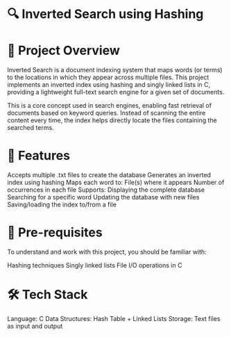 # 🔍 Inverted Search using Hashing
# 📌 Project Overview
Inverted Search is a document indexing system that maps words (or terms) to the locations in which they appear across multiple files. This project implements an inverted index using hashing and singly linked lists in C, providing a lightweight full-text search engine for a given set of documents.

This is a core concept used in search engines, enabling fast retrieval of documents based on keyword queries. Instead of scanning the entire content every time, the index helps directly locate the files containing the searched terms.

# 🚀 Features
Accepts multiple .txt files to create the database
Generates an inverted index using hashing
Maps each word to:
File(s) where it appears
Number of occurrences in each file
Supports:
Displaying the complete database
Searching for a specific word
Updating the database with new files
Saving/loading the index to/from a file
# 🧠 Pre-requisites
To understand and work with this project, you should be familiar with:

Hashing techniques
Singly linked lists
File I/O operations in C
# 🛠️ Tech Stack
Language: C
Data Structures: Hash Table + Linked Lists
Storage: Text files as input and output
